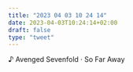 ```yaml
---
title: "2023 04 03 10 24 14"
date: 2023-04-03T10:24:14+02:00
draft: false
type: "tweet"
---
```


♪ Avenged Sevenfold · So Far Away
